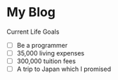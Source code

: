 # My Blog

Current Life Goals
- [ ] Be a programmer
- [ ] 35,000 living expenses
- [ ] 300,000 tuition fees
- [ ] A trip to Japan which I promised
